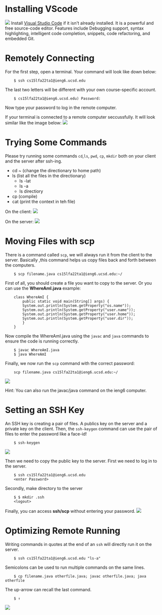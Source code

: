 # Installing VScode
![](https://github.com/xzhugeucsd/cse15l-lab-reports/blob/main/Installing%20VScode.png)
Install [Visual Studio Code](https://code.visualstudio.com/) if it isn't already installed. It is a powerful and free source-code editor. Features include Debugging support, syntax highlighting, intelligent code completion, snippets, code refactoring, and embedded Git.

# Remotely Connecting
For the first step, open a terminal. Your command will look like down below:

        $ ssh cs15lfa22ta1@ieng6.ucsd.edu

The last two letters will be different with your own course-specific account.

        $ cs15lfa22ta1@ieng6.ucsd.edu) Password:
Now type your password to log in the remote computer.

If your terminal is connected to a remote computer seccussfully. It will look similar like the image below:
![](https://github.com/xzhugeucsd/cse15l-lab-reports/blob/main/Remotely%20Connecting.png)

# Trying Some Commands
Please try running some commands ``cd``,``ls``, ``pwd``, ``cp``, ``mkdir`` both on your client and the server after ssh-ing.
 * cd ~ (change the directionary to home path)
 * ls (list all the files in the directionary)
    * ls -lat
    * ls -a
    * ls directiory
 * cp (compile)
 * cat (print the context in teh file)

On the client:
![](https://github.com/xzhugeucsd/cse15l-lab-reports/blob/main/Tring%20command1.png)

On the server:
![](https://github.com/xzhugeucsd/cse15l-lab-reports/blob/main/trying%20command2.png)

# Moving Files with scp

There is a command called ``scp``, we will always run it from the client to the server. Basically ,this command helps us copy files back and forth between the computers.

        $ scp filename.java cs15lfa22ta1@ieng6.ucsd.edu:~/

First of all, you should create a file you want to copy to the server. Or you can use the **WhereAmI.java** example:

        class WhereAmI {
            public static void main(String[] args) {
            System.out.println(System.getProperty("os.name"));
            System.out.println(System.getProperty("user.name"));
            System.out.println(System.getProperty("user.home"));
            System.out.println(System.getProperty("user.dir"));
            }
        }

Now compile the WhereAmI.java using the ``javac`` and ``java`` commands to ensure the code is running correctly.

        $ javac WhereAmI.java
        $ java WhereAmI

Finally, we now run the ``scp`` command with the correct password:

        scp filename.java cs15lfa22ta1@ieng6.ucsd.edu:~/

![](https://github.com/xzhugeucsd/cse15l-lab-reports/blob/main/scp%20file.png)

Hint: You can also run the javac/java command on the ieng6 computer.
# Setting an SSH Key
An SSH key is creating a pair of files. A publics key on the server and a private key on the client. Then, the ``ssh-keygen`` command can use the pair of files to enter the password like a face-id!

        $ ssh-keygen

![](https://github.com/xzhugeucsd/cse15l-lab-reports/blob/main/Setting%20an%20SSH%20Key.png)

Then we need to copy the public key to the server. First we need to log in to the server.

        $ ssh cs15lfa22ta1@ieng6.ucsd.edu
        <enter Password>
Secondly, make directory to the server

        $ $ mkdir .ssh
        <logout>
Finally, you can access **ssh/scp** without entering your password.
![](https://github.com/xzhugeucsd/cse15l-lab-reports/blob/main/ssh%20with%20ssh%20key.png)
# Optimizing Remote Running
Writing commands in quotes at the end of an `ssh` will directly run it on the server.

        $ ssh cs15lfa22ta1@ieng6.ucsd.edu "ls-a"

Semicolons can be used to run multiple commands on the same lines.

        $ cp filename.java otherfile.java; javac otherfile.java; java otherfile

The up-arrow can recall the last command.

        $ ↑

![](https://github.com/xzhugeucsd/cse15l-lab-reports/blob/main/Optimizing%20Remote%20Running.png)
